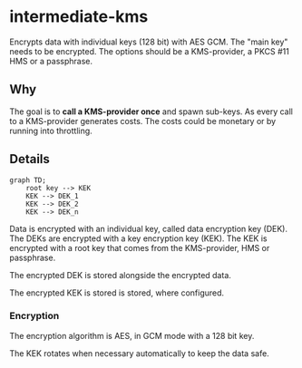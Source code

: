 # intermediate-kms

Encrypts data with individual keys (128 bit) with AES GCM. The "main key" needs
to be encrypted. The options should be a KMS-provider, a PKCS #11 HMS or a
passphrase.

## Why

The goal is to **call a KMS-provider once** and spawn sub-keys. As every call to
a KMS-provider generates costs. The costs could be monetary or by running into
throttling.

## Details

```mermaid
graph TD;
    root key --> KEK
    KEK --> DEK_1
    KEK --> DEK_2
    KEK --> DEK_n
```

Data is encrypted with an individual key, called data encryption key (DEK). The
DEKs are encrypted with a key encryption key (KEK). The KEK is encrypted with a
root key that comes from the KMS-provider, HMS or passphrase.

The encrypted DEK is stored alongside the encrypted data.

The encrypted KEK is stored is stored, where configured.

### Encryption

The encryption algorithm is AES, in GCM mode with a 128 bit key.

The KEK rotates when necessary automatically to keep the data safe.

